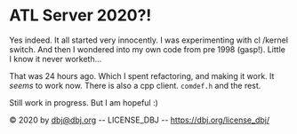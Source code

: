 # ATL Server 2020?!

Yes indeed. It all started very innocently. I was experimenting with cl /kernel switch. And then I wondered into my own code from pre 1998 (gasp!). Little I know it never worketh...

That was 24 hours ago. Which I spent refactoring, and making it work. It *seems* to work now. There is also a cpp client. `comdef.h` and the rest. 

Still work in progress. But I am hopeful :)

&copy; 2020 by dbj@dbj.org -- LICENSE_DBJ -- https://dbj.org/license_dbj/